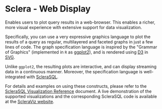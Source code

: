 # Sclera - Web Display

Enables users to plot query results in a web-browser. This enables a richer, more visual experience with extensive support for data visualization.

Specifically, you can use a very expressive graphics language to plot the results of a query as regular, multilayered and faceted graphs in just a few lines of code. The graph specification language is inspired by the "Grammar of Graphics" (implemented in `R` as [ggplot2](http://ggplot2.org)), and is rendered using [D3](http://d3js.org) in [SVG](https://en.wikipedia.org/wiki/Scalable_Vector_Graphics).

Unlike `ggplot2`, the resulting plots are interactive, and can display streaming data in a continuous manner. Moreover, the specification language is well-integrated with [ScleraSQL](https://www.scleradb.com/docs/sclerasql/sqlintro/).

For details and examples on using these constructs, please refer to the [ScleraSQL Visualization Reference](https://www.scleradb.com/docs/sclerasql/visualization/) document. A live demonstration of the supported visualizations and the corresponding ScleraSQL code is available at the [ScleraViz website](https://scleraviz.herokuapp.com).
